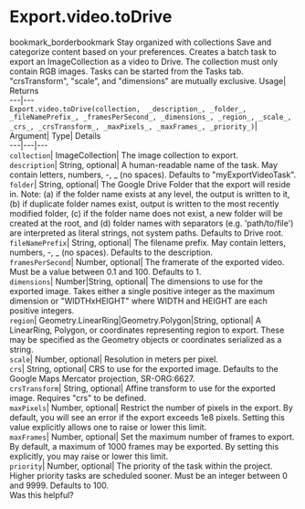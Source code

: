  
#  Export.video.toDrive
bookmark_borderbookmark Stay organized with collections  Save and categorize content based on your preferences.
Creates a batch task to export an ImageCollection as a video to Drive. The collection must only contain RGB images. Tasks can be started from the Tasks tab. "crsTransform", "scale", and "dimensions" are mutually exclusive. 
Usage| Returns  
---|---  
`Export.video.toDrive(collection,  _description_, _folder_, _fileNamePrefix_, _framesPerSecond_, _dimensions_, _region_, _scale_, _crs_, _crsTransform_, _maxPixels_, _maxFrames_, _priority_)`|   
Argument|  Type| Details  
---|---|---  
`collection`| ImageCollection| The image collection to export.  
`description`| String, optional| A human-readable name of the task. May contain letters, numbers, -, _ (no spaces). Defaults to "myExportVideoTask".  
`folder`| String, optional| The Google Drive Folder that the export will reside in. Note: (a) if the folder name exists at any level, the output is written to it, (b) if duplicate folder names exist, output is written to the most recently modified folder, (c) if the folder name does not exist, a new folder will be created at the root, and (d) folder names with separators (e.g. 'path/to/file') are interpreted as literal strings, not system paths. Defaults to Drive root.  
`fileNamePrefix`| String, optional| The filename prefix. May contain letters, numbers, -, _ (no spaces). Defaults to the description.  
`framesPerSecond`| Number, optional| The framerate of the exported video. Must be a value between 0.1 and 100. Defaults to 1.  
`dimensions`| Number|String, optional| The dimensions to use for the exported image. Takes either a single positive integer as the maximum dimension or "WIDTHxHEIGHT" where WIDTH and HEIGHT are each positive integers.  
`region`| Geometry.LinearRing|Geometry.Polygon|String, optional| A LinearRing, Polygon, or coordinates representing region to export. These may be specified as the Geometry objects or coordinates serialized as a string.  
`scale`| Number, optional| Resolution in meters per pixel.  
`crs`| String, optional| CRS to use for the exported image. Defaults to the Google Maps Mercator projection, SR-ORG:6627.  
`crsTransform`| String, optional| Affine transform to use for the exported image. Requires "crs" to be defined.  
`maxPixels`| Number, optional| Restrict the number of pixels in the export. By default, you will see an error if the export exceeds 1e8 pixels. Setting this value explicitly allows one to raise or lower this limit.  
`maxFrames`| Number, optional| Set the maximum number of frames to export. By default, a maximum of 1000 frames may be exported. By setting this explicitly, you may raise or lower this limit.  
`priority`| Number, optional| The priority of the task within the project. Higher priority tasks are scheduled sooner. Must be an integer between 0 and 9999. Defaults to 100.  
Was this helpful?
